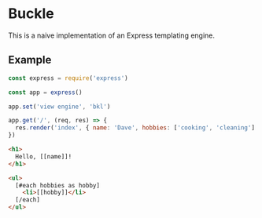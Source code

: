 # Buckle
This is a naive implementation of an Express templating engine.


## Example

```javascript
const express = require('express')

const app = express()

app.set('view engine', 'bkl')

app.get('/', (req, res) => {
  res.render('index', { name: 'Dave', hobbies: ['cooking', 'cleaning'] })
})
```

```html
<h1>
  Hello, [[name]]!
</h1>

<ul>
  [#each hobbies as hobby]
    <li>[[hobby]]</li>
  [/each]
</ul>
```